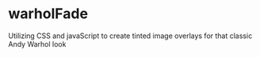 warholFade
==========

Utilizing CSS and javaScript to create tinted image overlays for that classic Andy Warhol look
